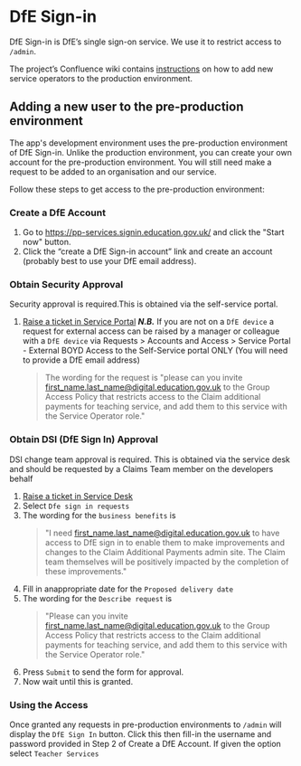 # DfE Sign-in

DfE Sign-in is DfE’s single sign-on service. We use it to restrict access to
`/admin`.

The project’s Confluence wiki contains
[instructions](https://dfedigital.atlassian.net/wiki/spaces/TP/pages/1102053404/Granting+and+revoking+access+to+back-office)
on how to add new service operators to the production environment.

## Adding a new user to the pre-production environment

The app's development environment uses the pre-production environment of DfE
Sign-in. Unlike the production environment, you can create your own account for
the pre-production environment. You will still need make a request to be added
to an organisation and our service.

Follow these steps to get access to the pre-production environment:

### Create a DfE Account

1. Go to https://pp-services.signin.education.gov.uk/ and click the "Start now"
   button.
2. Click the “create a DfE Sign-in account” link and create an account (probably
   best to use your DfE email address).

### Obtain Security Approval

Security approval is required.This is obtained via the self-service portal.

1. [Raise a ticket in Service Portal](https://dfe.service-now.com/serviceportal)
   _**N.B.**_ If you are not on a `DfE device` a request for external access can
   be raised by a manager or colleague with a `DfE device` via Requests >
   Accounts and Access > Service Portal - External BOYD Access to the
   Self-Service portal ONLY (You will need to provide a DfE email address)
   > The wording for the request is "please can you invite
   > first_name.last_name@digital.education.gov.uk to the Group Access Policy
   > that restricts access to the Claim additional payments for teaching
   > service, and add them to this service with the Service Operator role."

### Obtain DSI (DfE Sign In) Approval

DSI change team approval is required. This is obtained via the service desk and
should be requested by a Claims Team member on the developers behalf

1. [Raise a ticket in Service Desk](https://<checking.link.with.claims.team>)
2. Select `Dfe sign in requests`
3. The wording for the `business benefits` is
   > "I need first_name.last_name@digital.education.gov.uk to have access to DfE
   > sign in to enable them to make improvements and changes to the Claim
   > Additional Payments admin site. The Claim team themselves will be
   > positively impacted by the completion of these improvements."
4. Fill in anappropriate date for the `Proposed delivery date`
5. The wording for the `Describe request` is
   > "Please can you invite first_name.last_name@digital.education.gov.uk to the
   > Group Access Policy that restricts access to the Claim additional payments
   > for teaching service, and add them to this service with the Service
   > Operator role."
6. Press `Submit` to send the form for approval.
7. Now wait until this is granted.

### Using the Access

Once granted any requests in pre-production environments to `/admin` will
display the `DfE Sign In` button. Click this then fill-in the username and
password provided in Step 2 of Create a DfE Account. If given the option select
`Teacher Services`
